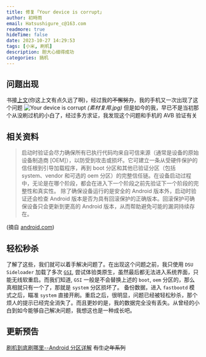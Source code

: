 ```yaml
---
title: 修复「Your device is corrupt」
author: 初時雨
email: Hatsushigure_c@163.com
readmore: true
hideTime: false
date: 2023-10-27 14:29:53
tags: [小米, 刷机]
description: 胆大心细得成功
categories: 搞机
---
```

## 问题出现

书接[上文](/2023/07/22/i-must-be-more-careful/)(你这上文有点久远了啊)，经过我的~~不懈努力~~，我的手机又一次出现了这个问题
![Your device is corrupt](https://i2.100024.xyz/2023/07/22/li45wi.webp)
_(素材复用.jpg)_
但是如今的我，早已不是当初那个从没刷过机的小白了，经过多方求证，我发现这个问题和手机的 AVB 验证有关

## 相关资料
> 启动时验证会尽力确保所有已执行代码均来自可信来源（通常是设备的原始设备制造商 [OEM]），以防受到攻击或损坏。它可建立一条从受硬件保护的信任根到引导加载程序，再到 boot 分区和其他已验证分区（包括 system、vendor 和可选的 oem 分区）的完整信任链。在设备启动过程中，无论是在哪个阶段，都会在进入下一个阶段之前先验证下一个阶段的完整性和真实性。
> 除了确保设备运行的是安全的 Android 版本外，启动时验证还会检查 Android 版本是否为具有回滚保护的正确版本。回滚保护可确保设备只会更新到更高的 Android 版本，从而帮助避免可能的漏洞持续存在。

(摘自 [android.com](https://source.android.com/docs/security/features/verifiedboot?hl=zh-cn))

## 轻松秒杀

了解了这些，我们就可以着手解决问题了。在出现这个问题之前，我只使用 `DSU Sideloader` 加载了多次 [`GSI`](https://developer.android.com/topic/generic-system-image?hl=zh-cn), 尝试体验类原生，虽然最后都无法进入系统界面，只能无线软重启。而我们知道, `GSI` 一般是不会替换上述的 `boot`, `oem` 分区的，那么真相就只有一个了，那就是 `system` 分区损坏了。
备份数据，进入 `fastbootd` 模式之后，瞄准 `system` 直接开刷。重启之后，很明显，问题已经被轻松秒杀，那个烦人的提示已经完全消失了。而且更妙的是，我的数据完全没有丢失。从曾经的小白到如今能够自己解决问题，我想这也是一种成长吧。

## 更新预告
[刷机到底刷哪里--Android 分区详解](about:blank) ~~有生之年系列~~